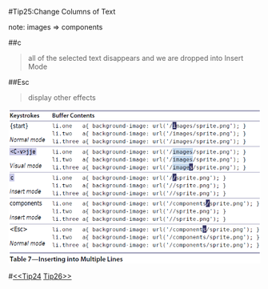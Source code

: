 #Tip25:Change Columns of Text  
  
note: images => components  
  
##c  
>all of the selected text disappears and we are dropped into Insert Mode  
  
##Esc  
>display other effects  
  
![tip25](images/tip25.png)  
  
#[<<Tip24](tip24.md) [Tip26>>](tip26.md)
